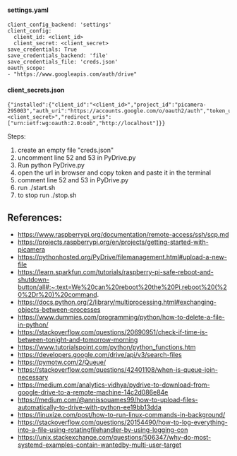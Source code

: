 #### settings.yaml
```
client_config_backend: 'settings'
client_config:
  client_id: <client_id>
  client_secret: <client_secret>
save_credentials: True
save_credentials_backend: 'file'
save_credentials_file: 'creds.json'
oauth_scope:
- "https://www.googleapis.com/auth/drive"

```

#### client_secrets.json
```
{"installed":{"client_id":"<client_id>","project_id":"picamera-295003","auth_uri":"https://accounts.google.com/o/oauth2/auth","token_uri":"https://oauth2.googleapis.com/token","auth_provider_x509_cert_url":"https://www.googleapis.com/oauth2/v1/certs","client_secret":"<client_secret>","redirect_uris":["urn:ietf:wg:oauth:2.0:oob","http://localhost"]}}

```

Steps:
1. create an empty file "creds.json"
2. uncomment line 52 and 53 in PyDrive.py
3. Run python PyDrive.py
4. open the url in browser and copy token and paste it in the terminal
5. comment line 52 and 53 in PyDrive.py
6. run ./start.sh
7. to stop run ./stop.sh

## References:
- https://www.raspberrypi.org/documentation/remote-access/ssh/scp.md
- https://projects.raspberrypi.org/en/projects/getting-started-with-picamera
- https://pythonhosted.org/PyDrive/filemanagement.html#upload-a-new-file
- https://learn.sparkfun.com/tutorials/raspberry-pi-safe-reboot-and-shutdown-button/all#:~:text=We%20can%20reboot%20the%20Pi,reboot%20(%20%2Dr%20)%20command.
- https://docs.python.org/2/library/multiprocessing.html#exchanging-objects-between-processes
- https://www.dummies.com/programming/python/how-to-delete-a-file-in-python/
- https://stackoverflow.com/questions/20690951/check-if-time-is-between-tonight-and-tomorrow-morning
- https://www.tutorialspoint.com/python/python_functions.htm
- https://developers.google.com/drive/api/v3/search-files
- https://pymotw.com/2/Queue/
- https://stackoverflow.com/questions/42401108/when-is-queue-join-necessary
- https://medium.com/analytics-vidhya/pydrive-to-download-from-google-drive-to-a-remote-machine-14c2d086e84e
- https://medium.com/@annissouames99/how-to-upload-files-automatically-to-drive-with-python-ee19bb13dda
- https://linuxize.com/post/how-to-run-linux-commands-in-background/
- https://stackoverflow.com/questions/20154490/how-to-log-everything-into-a-file-using-rotatingfilehandler-by-using-logging-con
- https://unix.stackexchange.com/questions/506347/why-do-most-systemd-examples-contain-wantedby-multi-user-target
